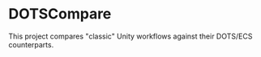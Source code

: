 # DOTSCompare

This project compares "classic" Unity workflows against their DOTS/ECS counterparts.

